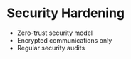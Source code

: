 # Security Hardening
- Zero-trust security model
- Encrypted communications only
- Regular security audits
